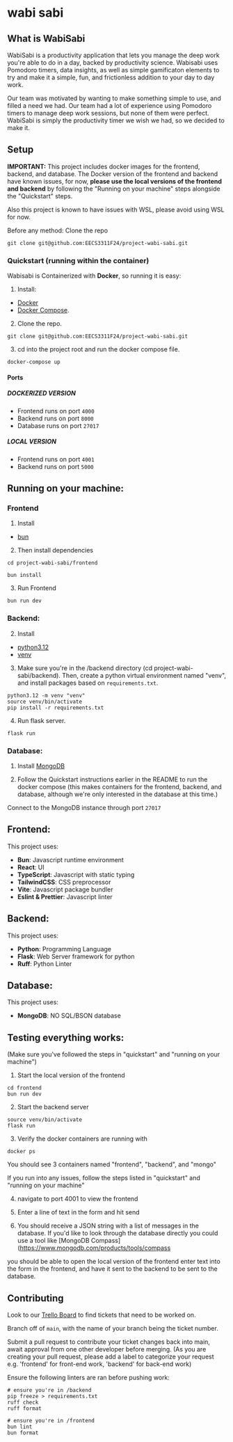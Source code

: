 # wabi sabi

## What is WabiSabi

WabiSabi is a productivity application that lets you manage the deep work you're able to do in a day, backed by productivity science. Wabisabi uses Pomodoro timers, data insights, as well as simple gamificaton elements to try and make it a simple, fun, and frictionless addition to your day to day work.

Our team was motivated by wanting to make something simple to use, and filled a need we had. Our team had a lot of experience using Pomodoro timers to manage deep work sessions, but none of them were perfect. WabiSabi is simply the productivity timer we wish we had, so we decided to make it.

## Setup

**IMPORTANT:** This project includes docker images for the frontend, backend, and database. 
The Docker version of the frontend and backend have known issues, for now, **please use the local versions of the frontend and backend** by following the "Running on your machine" steps alongside the "Quickstart" steps.

Also this project is known to have issues with WSL, please avoid using WSL for now.

Before any method: Clone the repo

```
git clone git@github.com:EECS3311F24/project-wabi-sabi.git
```

### Quickstart (running within the container)

Wabisabi is Containerized with **Docker**, so running it is easy:

1. Install:

- [Docker](https://docs.docker.com/engine/install/)
- [Docker Compose](https://docs.docker.com/compose/install/).

2. Clone the repo.

```
git clone git@github.com:EECS3311F24/project-wabi-sabi.git
```

3. cd into the project root and run the docker compose file.

```
docker-compose up
```

#### Ports

##### DOCKERIZED VERSION
- Frontend runs on port `4000`
- Backend runs on port `8000`
- Database runs on port `27017`

##### LOCAL VERSION
- Frontend runs on port `4001`
- Backend runs on port `5000`

## Running on your machine:

### Frontend

1. Install

- [bun](https://bun.sh/)

2. Then install dependencies

```
cd project-wabi-sabi/frontend

bun install
```

3. Run Frontend

```
bun run dev
```

### Backend:

2. Install

- [python3.12](https://www.python.org/downloads/release/python-3120/)
- [venv](https://realpython.com/python-virtual-environments-a-primer/)

3. Make sure you're in the /backend directory (cd project-wabi-sabi/backend). Then, create a python virtual environment named "venv", and install packages based on `requirements.txt`. 
```
python3.12 -m venv "venv"
source venv/bin/activate
pip install -r requirements.txt
```

4. Run flask server.

```
flask run
```

### Database:

1. Install [MongoDB](https://www.mongodb.com/docs/manual/administration/install-community/)

2. Follow the Quickstart instructions earlier in the README to run the docker compose (this makes containers for the frontend, backend, and database, although we're only interested in the database at this time.)

Connect to the MongoDB instance through port `27017`

## Frontend:

This project uses:

- **Bun**: Javascript runtime environment
- **React**: UI
- **TypeScript**: Javascript with static typing
- **TailwindCSS**: CSS preprocessor
- **Vite**: Javascript package bundler
- **Eslint & Prettier**: Javascript linter

## Backend:

This project uses:

- **Python**: Programming Language
- **Flask**: Web Server framework for python
- **Ruff**: Python Linter

## Database:

This project uses:

- **MongoDB**: NO SQL/BSON database

## Testing everything works:
(Make sure you've followed the steps in "quickstart" and "running on your machine")
1. Start the local version of the frontend
``` 
cd frontend
bun run dev
```
2. Start the backend server
``` 
source venv/bin/activate
flask run
```
3. Verify the docker containers are running with 
``` 
docker ps
```
You should see 3 containers named "frontend", "backend", and "mongo"

If you run into any issues, follow the steps listed in "quickstart" and "running on your machine"

4. navigate to port 4001 to view the frontend

5. Enter a line of text in the form and hit send

6. You should receive a JSON string with a list of messages in the database. If you'd like to look through the database directly you could use a tool like [MongoDB Compass](https://www.mongodb.com/products/tools/compass

you should be able to open the local version of the frontend enter text into the form in the frontend, and have it sent to the backend to be sent to the database.

## Contributing

Look to our [Trello Board](https://trello.com/invite/b/66eddb6910376903ff1f7fd4/ATTIcb1d460a76c0853aa443feed20988fe38035A199/wabi-sabi) to find tickets that need to be worked on.

Branch off of `main`, with the name of your branch being the ticket number.

Submit a pull request to contribute your ticket changes back into main, await approval from one other developer before merging.
(As you are creating your pull request, please add a label to categorize your request e.g. 'frontend' for front-end work, 'backend' for back-end work)

Ensure the following linters are ran before pushing work:

```
# ensure you're in /backend
pip freeze > requirements.txt
ruff check
ruff format

# ensure you're in /frontend
bun lint
bun format
```
